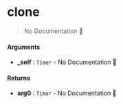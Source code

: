 # clone

> No Documentation 🚧

#### Arguments

- **\_self** : `Timer` \- No Documentation 🚧

#### Returns

- **arg0** : `Timer` \- No Documentation 🚧